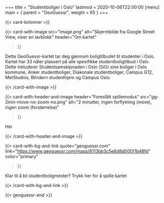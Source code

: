 +++
title = "Studentboliger i Oslo"
lastmod = 2020-10-06T22:00:00
[menu]
main = { parent = "GeoGuessr", weight = 65 }
+++

<!-- markdownlint-disable MD033 MD034 -->

{{< card-kolonner >}}

{{< card-with-image
 src="image.png"
 alt="Skjermbilde fra Google Street View, viser en lavblokk"
 header="Om kartet"
>}}

Dette GeoGuessr-kartet tar deg gjennom boligtilbudet til studenter i Oslo. Kartet har 33 nåler
plassert på alle spesifikke studentboligtilbud i Oslo. Dette inkluderer
Studentsamskipnaden i Oslo (SiO) sine boliger i Oslo kommune, Anker studentboliger, Diakonale
studentboliger, Campus G12, MetStudios, Blindern studenthjem og Campus Oslo.

{{< /card-with-image >}}

{{< card-with-header-and-image
 header="Foreslått spillemodus"
 src="gg-2min-move-no-zoom-no.png"
 alt="2 minutter, ingen forflytning (move), ingen zoom (forstørrelse)"
>}}

Hei

{{< /card-with-header-and-image >}}

{{< card-with-bg-and-link
 quote="geoguessr.com"
 link="https://www.geoguessr.com/maps/6113bb3c5e6d8d00011b48fd"
 color="primary"
>}}

Klar til å bli studentboligmester? Trykk her for å spille kartet

{{< /card-with-bg-and-link >}}

{{< geoguessr-end >}}
